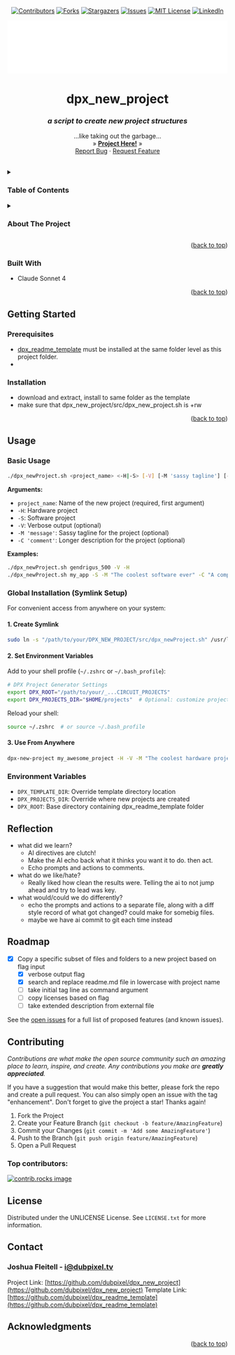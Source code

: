 <!-- Improved compatibility of back to top link: See: https://github.com/othneildrew/Best-README-Template/pull/73 -->
<a id="readme-top"></a>

<!--  *** Thanks for checking out the Best-README-Template. If you have a suggestion that would make this better, please fork the repo and create a pull request or simply open an issue with the tag "enhancement". Don't forget to give the project a star! Thanks again! Now go create something AMAZING! :D -->



<!-- /// d   u   b   p   i   x   e   l  ---  f   o   r   k   ////--v0.5.6 -->
<!--this has additionally been modifed by @dubpixel for hardware use -->
<!--search dpx_new_project.. search & replace is COMMAND OPTION F -->

<!--this is the version for sofrware only-->
<!--todo add small product image thats not in a details tag -->
<!--igure out how to get the details tag to properly render in jekyll for gihub pages.-->



<!-- PROJECT SHIELDS -->
<!--
*** I'm using markdown "reference style" links for readability.
*** Reference links are enclosed in brackets [ ] instead of parentheses ( ).
*** See the bottom of this document for the declaration of the reference variables
*** for contributors-url, forks-url, etc. This is an optional, concise syntax you may use.
*** https://www.markdownguide.org/basic-syntax/#reference-style-links
***
-->
<div align="center">

[![Contributors][contributors-shield]][contributors-url]
[![Forks][forks-shield]][forks-url]
[![Stargazers][stars-shield]][stars-url]
[![Issues][issues-shield]][issues-url]
[![MIT License][license-shield]][license-url]
[![LinkedIn][linkedin-shield]][linkedin-url]
</div>
<!-- PROJECT LOGO -->
<div align="center">
  <a href="https://github.com/dubpixel/dpx_new_project">
    <img src="images/logo.png" alt="Logo" height="120">
  </a>
<h1 align="center">dpx_new_project</h1>
<h3 align="center"><i>a script to create new project structures</i></h3>
  <p align="center">
    ...like taking out the garbage...
    <br />
     »  
     <a href="https://github.com/dubpixel/dpx_new_project"><strong>Project Here!</strong></a>
     »  
     <br />
    <a href="https://github.com/dubpixel/dpx_new_project/issues/new?labels=bug&template=bug-report---.md">Report Bug</a>
    ·
    <a href="https://github.com/dubpixel/dpx_new_project/issues/new?labels=enhancement&template=feature-request---.md">Request Feature</a>
    </p>
</div>
   <br />
<!-- TABLE OF CONTENTS -->
<details>
  <summary><h3>Table of Contents</h3></summary>
<ol>
    <li>
      <a href="#about-the-project">About The Project</a>
      <ul>
        <li><a href="#built-with">Built With</a></li>
      </ul>
    </li>
    <li>
      <a href="#getting-started">Getting Started</a>
      <ul>
        <li><a href="#prerequisites">Prerequisites</a></li>
        <li><a href="#installation">Installation</a></li>
      </ul>
    </li>
    <li><a href="#usage">Usage</a></li>    
    <li><a href="#reflection">Reflection</a></li>
    <li><a href="#roadmap">Roadmap</a></li>
    <li><a href="#contributing">Contributing</a></li>
    <li><a href="#license">License</a></li>
    <li><a href="#contact">Contact</a></li>
    <li><a href="#acknowledgments">Acknowledgments</a></li>
</ol>
</details>
<!-- ABOUT THE PROJECT -->
<details>
<summary><h3>About The Project</h3></summary>
  Creating new base projects properly is basically a chore when you have a spark of an idea. new folder, new file, LFG...
 and I was constantly avoiding pushing things to github as they werent formatted properly or they had been forked from another project and the .md had not been updated. 
  
  _This sort of thing is like taking out the trash, it sucks when you dont but usually its a pain when you do._
this hopefully makes it suck less in the future & I can continue to add to this as needed. 
  
Script is  designed to quickly deploy a new project  based on the dubpixel standard templates. Selectively copy files and structure based on cmd line flags. It is designed to work witk:
https://github.com/dubpixel/dpx_readme_template


It was created using Claude Sonnet 4.(oHno3!) -  You can see the directives used in taking a little bit the eagerness of claude (golden retriever energy); they worked pretty well for the most part, just needed to remind the AI to review a few times. It was so effective i created several ai code templats and out them into the template repo for later. 

Additionally the ai was fuly briefed with an extensive set of paramaters about how the project should function then echo those back to the comments, before starting to code. This was helpful to review with the AI later on, as well as clarify where it might be confused. before acting on bad information and creating code that does things we do not want. Big note was before ever writing one line of code i wrote close to 100 lines of description. Then told the ai to do exactly what I wanted. The code worked on 2nd run. One small bugfix that caused a few files to not get created first time around. 

</br>

*architect(s): // www.dubpixel.tv  - i@dubpixel.tv 
</br>
<h3>Images</h3>

### FRONT
![FRONT][product-front]
</details>
<p align="right">(<a href="#readme-top">back to top</a>)</p>

### Built With 
 
 *  Claude Sonnet 4

<!--
 * [![KiCad][KiCad.org]][KiCad-url]
 * [![Fusion360][Fusion-360]][Autodesk-url]
 * [![FastLed][FastLed.io]][FastLed-url]
 * [![Fusion360][Fusion-360]][Autodesk-url]
 * [![Next][Next.js]][Next-url]
 * [![React][React.js]][React-url]
 * [![Vue][Vue.js]][Vue-url]
 * [![Angular][Angular.io]][Angular-url]
 * [![Svelte][Svelte.dev]][Svelte-url]
 * [![Laravel][Laravel.com]][Laravel-url]
 * [![Bootstrap][Bootstrap.com]][Bootstrap-url]
 * [![JQuery][JQuery.com]][JQuery-url]
 
-->
<p align="right">(<a href="#readme-top">back to top</a>)</p>
<!-- GETTING STARTED -->

## Getting Started

  ### Prerequisites
  * [dpx_readme_template](https://github.com/dubpixel/dpx_readme_template) must be installed at the same folder level as this project folder.
  * 
  ### Installation
  * download and extract, install to same folder as the template
  * make sure that dpx_new_project/src/dpx_new_project.sh is +rw


<p align="right">(<a href="#readme-top">back to top</a>)</p>

<!-- USAGE EXAMPLES -->
## Usage

### Basic Usage
```bash
./dpx_newProject.sh <project_name> <-H|-S> [-V] [-M 'sassy tagline'] [-C 'project description']
```

**Arguments:**
- `project_name`: Name of the new project (required, first argument)
- `-H`: Hardware project
- `-S`: Software project  
- `-V`: Verbose output (optional)
- `-M 'message'`: Sassy tagline for the project (optional)
- `-C 'comment'`: Longer description for the project (optional)

**Examples:**
```bash
./dpx_newProject.sh gendrigus_500 -V -H
./dpx_newProject.sh my_app -S -M "The coolest software ever" -C "A comprehensive solution for all your needs"
```

### Global Installation (Symlink Setup)

For convenient access from anywhere on your system:

#### 1. Create Symlink
```bash
sudo ln -s "/path/to/your/DPX_NEW_PROJECT/src/dpx_newProject.sh" /usr/local/bin/dpx-new-project
```

#### 2. Set Environment Variables
Add to your shell profile (`~/.zshrc` or `~/.bash_profile`):
```bash
# DPX Project Generator Settings
export DPX_ROOT="/path/to/your/_...CIRCUIT_PROJECTS"
export DPX_PROJECTS_DIR="$HOME/projects"  # Optional: customize project location
```

Reload your shell:
```bash
source ~/.zshrc  # or source ~/.bash_profile
```

#### 3. Use From Anywhere
```bash
dpx-new-project my_awesome_project -H -V -M "The coolest hardware project ever"
```

### Environment Variables
- `DPX_TEMPLATE_DIR`: Override template directory location
- `DPX_PROJECTS_DIR`: Override where new projects are created  
- `DPX_ROOT`: Base directory containing dpx_readme_template folder
<!-- REFLECTION -->
## Reflection

* what did we learn? 
  - AI directives are clutch!
  - Make the AI echo back what it thinks you want it to do. then act.
  - Echo prompts and actions to comments. 
* what do we like/hate?
  - Really liked how clean the results were. Telling the ai to not jump ahead and try to lead was key. 
* what would/could we do differently?
  - echo the prompts and actions to a separate file, along with a diff style record of what got changed? could make for somebig files.
  - maybe we have ai commit to git each time instead 
  <!-- ROADMAP -->
## Roadmap

- [x] Copy a specific subset of files and folders to a new project based on flag input
    - [x] verbose output flag
    - [x] search and replace readme.md file in lowercase with project name
    - [ ] take initial tag line as command argument
    - [ ] copy licenses based on flag
    - [ ] take extended description from external file

See the [open issues](https://github.com/dubpixel/dpx_new_project/issues) for a full list of proposed features (and known issues).

<!-- CONTRIBUTING -->
## Contributing

_Contributions are what make the open source community such an amazing place to learn, inspire, and create. Any contributions you make are **greatly appreciated**._

If you have a suggestion that would make this better, please fork the repo and create a pull request. You can also simply open an issue with the tag "enhancement".
Don't forget to give the project a star! Thanks again!

1. Fork the Project
2. Create your Feature Branch (`git checkout -b feature/AmazingFeature`)
3. Commit your Changes (`git commit -m 'Add some AmazingFeature'`)
4. Push to the Branch (`git push origin feature/AmazingFeature`)
5. Open a Pull Request

### Top contributors:
<a href="https://github.com/dubpixel/dpx_new_project/graphs/contributors">
  <img src="https://contrib.rocks/image?repo=dubpixel/dpx_new_project" alt="contrib.rocks image" />
</a>

<!-- LICENSE -->
## License

  Distributed under the UNLICENSE License. See `LICENSE.txt` for more information.
<!-- CONTACT -->
## Contact

  ### Joshua Fleitell - i@dubpixel.tv

  Project Link: [https://github.com/dubpixel/dpx_new_project](https://github.com/dubpixel/dpx_new_project)
  Template Link: [https://github.com/dubpixel/dpx_readme_template](https://github.com/dubpixel/dpx_readme_template)

<!-- ACKNOWLEDGMENTS -->
## Acknowledgments

<!--
  * [ ]() - the best !
-->

<p align="right">(<a href="#readme-top">back to top</a>)</p>

<!-- MARKDOWN LINKS & IMAGES -->
<!-- https://www.markdownguide.org/basic-syntax/#reference-style-links -->
[contributors-shield]: https://img.shields.io/github/contributors/dubpixel/dpx_new_project.svg?style=flat-square
[contributors-url]: https://github.com/dubpixel/dpx_new_project/graphs/contributors
[forks-shield]: https://img.shields.io/github/forks/gdubpixel/dpx_new_project.svg?style=flat-square
[forks-url]: https://github.com/dubpixel/dpx_new_project/network/members
[stars-shield]: https://img.shields.io/github/stars/dubpixel/dpx_new_project.svg?style=flat-square
[stars-url]: https://github.com/dubpixel/dpx_new_project/stargazers
[issues-shield]: https://img.shields.io/github/issues/dubpixel/dpx_new_project.svg?style=flat-square
[issues-url]: https://github.com/dubpixel/dpx_new_project/issues
[license-shield]: https://img.shields.io/github/license/dubpixel/dpx_new_project.svg?style=flat-square
[license-url]: https://github.com/dubpixel/dpx_new_project/blob/main/LICENSE.txt
[linkedin-shield]: https://img.shields.io/badge/-LinkedIn-black.svg?style=flat-square&logo=linkedin&colorB=555
[linkedin-url]: https://linkedin.com/in/jfleitell
[product-front]: images/front.png
[product-rear]: images/rear.png
[product-front-rendering]: images/front_render.png
[product-rear-rendering]: images/rear_render.png
[product-pcbFront]: images/pcb_front.png
[product-pcbRear]: images/pcb_rear.png
[Next.js]: https://img.shields.io/badge/next.js-000000?style=for-the-badge&logo=nextdotjs&logoColor=white
[Next-url]: https://nextjs.org/
[React.js]: https://img.shields.io/badge/React-20232A?style=for-the-badge&logo=react&logoColor=61DAFB
[React-url]: https://reactjs.org/
[Vue.js]: https://img.shields.io/badge/Vue.js-35495E?style=for-the-badge&logo=vuedotjs&logoColor=4FC08D
[Vue-url]: https://vuejs.org/
[Angular.io]: https://img.shields.io/badge/Angular-DD0031?style=for-the-badge&logo=angular&logoColor=white
[Angular-url]: https://angular.io/
[Svelte.dev]: https://img.shields.io/badge/Svelte-4A4A55?style=for-the-badge&logo=svelte&logoColor=FF3E00
[Svelte-url]: https://svelte.dev/
[Laravel.com]: https://img.shields.io/badge/Laravel-FF2D20?style=for-the-badge&logo=laravel&logoColor=white
[Laravel-url]: https://laravel.com
[Bootstrap.com]: https://img.shields.io/badge/Bootstrap-563D7C?style=for-the-badge&logo=bootstrap&logoColor=white
[Bootstrap-url]: https://getbootstrap.com
[JQuery.com]: https://img.shields.io/badge/jQuery-0769AD?style=for-the-badge&logo=jquery&logoColor=white
[JQuery-url]: https://jquery.com 
[KiCad.org]: https://img.shields.io/badge/KiCad-v8.0.6-blue
[KiCad-url]: https://kicad.org 
[Fusion-360]: https://img.shields.io/badge/Fusion360-v4.2.0-green
[Autodesk-url]: https://autodesk.com 
[FastLed.io]: https://img.shields.io/badge/FastLED-v3.9.9-red
[FastLed-url]: https://fastled.io 
